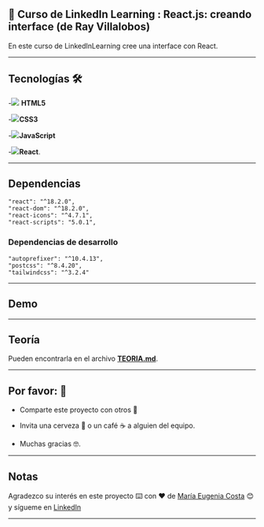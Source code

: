 ## :star2: Curso de LinkedIn Learning : React.js: creando interface (de Ray Villalobos)

En este curso de LinkedInLearning cree una interface con React.

---

## Tecnologías 🛠️

-<img src="https://img.icons8.com/color/30/null/html-5--v1.png"/> **HTML5**

-<img src="https://img.icons8.com/color/30/null/css3.png"/>**CSS3**

-<img src="https://img.icons8.com/color/30/null/javascript--v1.png"/>**JavaScript**

-<img src="https://img.icons8.com/bubbles/30/null/react.png"/>**React**.

---

## Dependencias

```
"react": "^18.2.0",
"react-dom": "^18.2.0",
"react-icons": "^4.7.1",
"react-scripts": "5.0.1",
```
### Dependencias de desarrollo

```
"autoprefixer": "^10.4.13",
"postcss": "^8.4.20",
"tailwindcss": "^3.2.4"
```

---

##  Demo


---

## Teoría

Pueden encontrarla en el archivo [**TEORIA.md**](https://github.com/eugenia1984/reactinterface/blob/main/TEORIA.md).

---

## Por favor: 🎁

- Comparte este proyecto con otros 📢

- Invita una cerveza 🍺 o un café ☕ a alguien del equipo.

- Muchas gracias 🤓.

---

## Notas

Agradezco su interés en este proyecto ⌨️ con ❤️ de [María Eugenia Costa](https://github.com/eugenia1984) 😊 y sígueme en [LinkedIn](http://www.linkedin.com/in/maríaeugeniacosta)

---